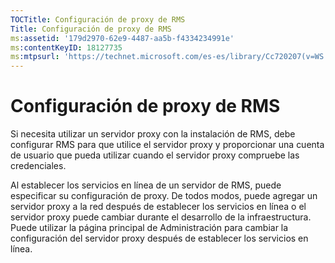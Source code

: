 ```yaml
---
TOCTitle: Configuración de proxy de RMS
Title: Configuración de proxy de RMS
ms:assetid: '179d2970-62e9-4487-aa5b-f4334234991e'
ms:contentKeyID: 18127735
ms:mtpsurl: 'https://technet.microsoft.com/es-es/library/Cc720207(v=WS.10)'
---
```


Configuración de proxy de RMS
=============================

Si necesita utilizar un servidor proxy con la instalación de RMS, debe configurar RMS para que utilice el servidor proxy y proporcionar una cuenta de usuario que pueda utilizar cuando el servidor proxy compruebe las credenciales.

Al establecer los servicios en línea de un servidor de RMS, puede especificar su configuración de proxy. De todos modos, puede agregar un servidor proxy a la red después de establecer los servicios en línea o el servidor proxy puede cambiar durante el desarrollo de la infraestructura. Puede utilizar la página principal de Administración para cambiar la configuración del servidor proxy después de establecer los servicios en línea.
